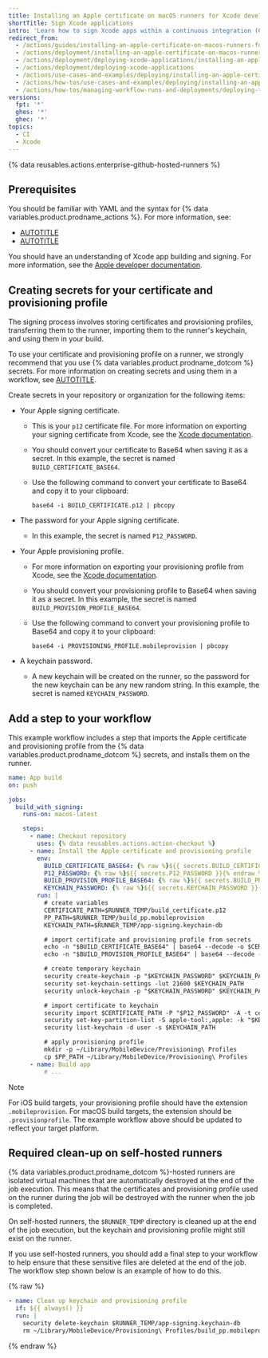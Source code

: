 ```yaml
---
title: Installing an Apple certificate on macOS runners for Xcode development
shortTitle: Sign Xcode applications
intro: 'Learn how to sign Xcode apps within a continuous integration (CI) workflow by installing an Apple code signing certificate on {% data variables.product.prodname_actions %} runners.'
redirect_from:
  - /actions/guides/installing-an-apple-certificate-on-macos-runners-for-xcode-development
  - /actions/deployment/installing-an-apple-certificate-on-macos-runners-for-xcode-development
  - /actions/deployment/deploying-xcode-applications/installing-an-apple-certificate-on-macos-runners-for-xcode-development
  - /actions/deployment/deploying-xcode-applications
  - /actions/use-cases-and-examples/deploying/installing-an-apple-certificate-on-macos-runners-for-xcode-development
  - /actions/how-tos/use-cases-and-examples/deploying/installing-an-apple-certificate-on-macos-runners-for-xcode-development
  - /actions/how-tos/managing-workflow-runs-and-deployments/deploying-to-third-party-platforms/installing-an-apple-certificate-on-macos-runners-for-xcode-development
versions:
  fpt: '*'
  ghes: '*'
  ghec: '*'
topics:
  - CI
  - Xcode
---
```


{% data reusables.actions.enterprise-github-hosted-runners %}

## Prerequisites

You should be familiar with YAML and the syntax for {% data variables.product.prodname_actions %}. For more information, see:

* [AUTOTITLE](/actions/learn-github-actions)
* [AUTOTITLE](/actions/using-workflows/workflow-syntax-for-github-actions)

You should have an understanding of Xcode app building and signing. For more information, see the [Apple developer documentation](https://developer.apple.com/documentation/).

## Creating secrets for your certificate and provisioning profile

The signing process involves storing certificates and provisioning profiles, transferring them to the runner, importing them to the runner's keychain, and using them in your build.

To use your certificate and provisioning profile on a runner, we strongly recommend that you use {% data variables.product.prodname_dotcom %} secrets. For more information on creating secrets and using them in a workflow, see [AUTOTITLE](/actions/security-guides/using-secrets-in-github-actions).

Create secrets in your repository or organization for the following items:

* Your Apple signing certificate.

  * This is your `p12` certificate file. For more information on exporting your signing certificate from Xcode, see the [Xcode documentation](https://help.apple.com/xcode/mac/current/#/dev154b28f09).

  * You should convert your certificate to Base64 when saving it as a secret. In this example, the secret is named `BUILD_CERTIFICATE_BASE64`.

  * Use the following command to convert your certificate to Base64 and copy it to your clipboard:

    ```shell
    base64 -i BUILD_CERTIFICATE.p12 | pbcopy
    ```

* The password for your Apple signing certificate.
  * In this example, the secret is named `P12_PASSWORD`.

* Your Apple provisioning profile.

  * For more information on exporting your provisioning profile from Xcode, see the [Xcode documentation](https://help.apple.com/xcode/mac/current/#/deva899b4fe5).

  * You should convert your provisioning profile to Base64 when saving it as a secret. In this example, the secret is named `BUILD_PROVISION_PROFILE_BASE64`.

  * Use the following command to convert your provisioning profile to Base64 and copy it to your clipboard:

    ```shell
    base64 -i PROVISIONING_PROFILE.mobileprovision | pbcopy
    ```

* A keychain password.

  * A new keychain will be created on the runner, so the password for the new keychain can be any new random string. In this example, the secret is named `KEYCHAIN_PASSWORD`.

## Add a step to your workflow

This example workflow includes a step that imports the Apple certificate and provisioning profile from the {% data variables.product.prodname_dotcom %} secrets, and installs them on the runner.

```yaml copy
name: App build
on: push

jobs:
  build_with_signing:
    runs-on: macos-latest

    steps:
      - name: Checkout repository
        uses: {% data reusables.actions.action-checkout %}
      - name: Install the Apple certificate and provisioning profile
        env:
          BUILD_CERTIFICATE_BASE64: {% raw %}${{ secrets.BUILD_CERTIFICATE_BASE64 }}{% endraw %}
          P12_PASSWORD: {% raw %}${{ secrets.P12_PASSWORD }}{% endraw %}
          BUILD_PROVISION_PROFILE_BASE64: {% raw %}${{ secrets.BUILD_PROVISION_PROFILE_BASE64 }}{% endraw %}
          KEYCHAIN_PASSWORD: {% raw %}${{ secrets.KEYCHAIN_PASSWORD }}{% endraw %}
        run: |
          # create variables
          CERTIFICATE_PATH=$RUNNER_TEMP/build_certificate.p12
          PP_PATH=$RUNNER_TEMP/build_pp.mobileprovision
          KEYCHAIN_PATH=$RUNNER_TEMP/app-signing.keychain-db

          # import certificate and provisioning profile from secrets
          echo -n "$BUILD_CERTIFICATE_BASE64" | base64 --decode -o $CERTIFICATE_PATH
          echo -n "$BUILD_PROVISION_PROFILE_BASE64" | base64 --decode -o $PP_PATH

          # create temporary keychain
          security create-keychain -p "$KEYCHAIN_PASSWORD" $KEYCHAIN_PATH
          security set-keychain-settings -lut 21600 $KEYCHAIN_PATH
          security unlock-keychain -p "$KEYCHAIN_PASSWORD" $KEYCHAIN_PATH

          # import certificate to keychain
          security import $CERTIFICATE_PATH -P "$P12_PASSWORD" -A -t cert -f pkcs12 -k $KEYCHAIN_PATH
          security set-key-partition-list -S apple-tool:,apple: -k "$KEYCHAIN_PASSWORD" $KEYCHAIN_PATH
          security list-keychain -d user -s $KEYCHAIN_PATH

          # apply provisioning profile
          mkdir -p ~/Library/MobileDevice/Provisioning\ Profiles
          cp $PP_PATH ~/Library/MobileDevice/Provisioning\ Profiles
      - name: Build app
          # ...
```

> [!NOTE]
> For iOS build targets, your provisioning profile should have the extension `.mobileprovision`. For macOS build targets, the extension should be `.provisionprofile`. The example workflow above should be updated to reflect your target platform.

## Required clean-up on self-hosted runners

{% data variables.product.prodname_dotcom %}-hosted runners are isolated virtual machines that are automatically destroyed at the end of the job execution. This means that the certificates and provisioning profile used on the runner during the job will be destroyed with the runner when the job is completed.

On self-hosted runners, the `$RUNNER_TEMP` directory is cleaned up at the end of the job execution, but the keychain and provisioning profile might still exist on the runner.

If you use self-hosted runners, you should add a final step to your workflow to help ensure that these sensitive files are deleted at the end of the job. The workflow step shown below is an example of how to do this.

{% raw %}

```yaml
- name: Clean up keychain and provisioning profile
  if: ${{ always() }}
  run: |
    security delete-keychain $RUNNER_TEMP/app-signing.keychain-db
    rm ~/Library/MobileDevice/Provisioning\ Profiles/build_pp.mobileprovision
```

{% endraw %}
